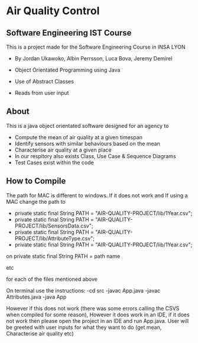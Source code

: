 # Air Quality Control
## Software Engineering IST Course

This is a project made for the Software Engineering Course in INSA LYON
- By Jordan Ukawoko, Albin Perrsson, Luca Bova, Jeremy Demirel

- Object Orientated Programming using Java
- Use of Abstract Classes
- Reads from user input 

## About

This is a java object orientated software designed for an agency to 
- Compute the mean of air quality at a given timespan 
- Identify sensors with similar behaviours based on the mean
- Characterise air quality at a given place 
- In our respitory also exists Class, Use Case & Sequence Diagrams
- Test Cases exist within the code

## How to Compile

The path for MAC is different to windows. If it does not work and If using a MAC change the path to 

- private static final String PATH = "AIR-QUALITY-PROJECT/lib/1Year.csv";
- private static final String PATH = "AIR-QUALITY-PROJECT/lib/SensorsData.csv";
- private static final String PATH = "AIR-QUALITY-PROJECT/lib/AttributeType.csv";
- private static final String PATH = "AIR-QUALITY-PROJECT/lib/1Year.csv";

on private static final String PATH = path name 

etc 

for each of the files mentioned above


On terminal use the instructions:
-cd src
-javac App.java
-javac Attributes.java
-java App

However if this does not work (there was some errors
calling the CSVS when compiled for some reason), However it does work in an IDE, if it does not work  then please open the
project in an IDE and run App.java. User will be greeted
with user inputs for what they want to do (get mean, Characterise air quality etc)


